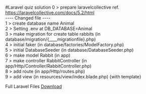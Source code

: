 #Laravel quiz solution
0 > prepare laravelcollective ref. <a href="https://laravelcollective.com/docs/5.2/html">https://laravelcollective.com/docs/5.2/html</a> <br/>
 ---- Changed file ---- <br/>
1 > create database name Animal <br/>
2 > Setting .env at DB_DATABASE=Animal <br/>
3 > make migration for create table rabbits (in database/migration/{____migrationfile}.php) <br/>
4 > initial faker (in database/factories/ModelFactory.php) <br/>
5 > initial DatabaseSeeder (in database/DatabaseSeeder.php) <br/>
6 > make model Rabbit (in app) <br/>
7 > make controller RabbitController (in app/Http/Controller/RabbitController.php) <br/>
8 > add route (in app/Http/routes.php) <br/>
9 > add view (in resources/view/index.blade.php) {with template} <br/>

Full Laravel Files <a href="https://drive.google.com/file/d/0B1ZdYHzCpXr9X0lWOE5OWGJvX1E/view?usp=sharing">Download</a>
